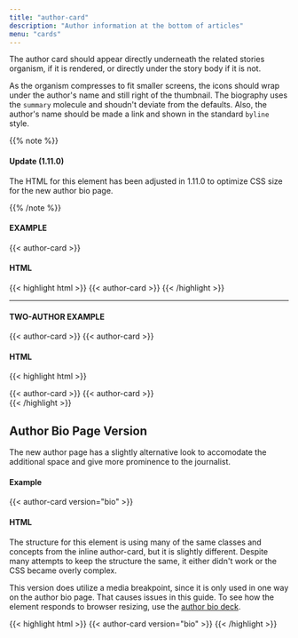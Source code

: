 ```yaml
---
title: "author-card"
description: "Author information at the bottom of articles"
menu: "cards"
---
```



The author card should appear directly underneath the related stories organism, if it is rendered, or directly under the story body if it is not.

As the organism compresses to fit smaller screens, the icons should wrap under the author's name and still right of the thumbnail. The biography uses the `summary` molecule and shoudn't deviate from the defaults. Also, the author's name should be made a link and shown in the standard `byline` style.

{{% note %}}

#### Update (1.11.0)

The HTML for this element has been adjusted in 1.11.0 to optimize CSS size for the new author bio page.

{{% /note %}}

#### EXAMPLE
<div class="story-module">
  {{< author-card >}}
</div>

#### HTML
{{< highlight html >}}
{{< author-card >}}
{{< /highlight >}}

---

#### TWO-AUTHOR EXAMPLE
<div class="grid story-module">
  {{< author-card >}}
  {{< author-card >}}
</div>

#### HTML
{{< highlight html >}}
<div class="grid story-module">
{{< author-card >}}
{{< author-card >}}
</div>
{{< /highlight >}}

## Author Bio Page Version

The new author page has a slightly alternative look to accomodate the additional space and give more prominence to the journalist.

#### Example

<div class="example">
{{< author-card version="bio" >}}
</div>

#### HTML

The structure for this element is using many of the same classes and concepts from the inline author-card, but it is slightly different. Despite many attempts to keep the structure the same, it either didn't work or the CSS became overly complex.

This version does utilize a media breakpoint, since it is only used in one way on the author bio page. That causes issues in this guide. To see how the element responds to browser resizing, use the [author bio deck](../decks/author-bio/).

{{< highlight html >}}
{{< author-card version="bio" >}}
{{< /highlight >}}
